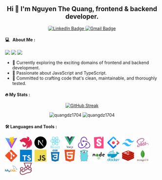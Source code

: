 <div id="header" align="center">
  <h2> Hi 👋 I'm Nguyen The Quang, frontend & backend developer.</h2>

  <div id="badges">
    <a href="https://www.linkedin.com/in/nguyen-the-quang-574460276/" >
      <img src="https://img.shields.io/badge/LinkedIn-blue?style=for-the-badge&logo=linkedin&logoColor=white" alt="LinkedIn Badge" style="border-radius: 4px"/>
    </a>
    <a href="mailto:ntq.1704@gmail.com">
      <img src="https://img.shields.io/badge/Gmail-red?style=for-the-badge&logo=gmail&logoColor=white" alt="Gmail Badge" style='border-radius: 4px'/>
    </a>
  </div>
</div>



#### 💻 &nbsp; About Me :
 <p>
  <img src="https://badges.pufler.dev/visits/quangdz1704/github-profile"> 
  <img src="https://badges.pufler.dev/repos/quangdz1704">
  <img src="https://badges.pufler.dev/commits/monthly/quangdz1704">
</p>



- 💼 Currently exploring the exciting domains of frontend and backend development.
- 🚀 Passionate about JavaScript and TypeScript.
- 🌟 Committed to crafting code that's clean, maintainable, and thoroughly tested.

#### :fire: My Stats :
<div style="margin: auto; text-align: center">

<a href="https://github.com/quangdz1704"><img src="https://github-readme-streak-stats.herokuapp.com?user=quangdz1704&theme=meta-light&border_radius=4&background=45%2CFF9D01%2CFFEB25&border=FFFCF9" alt="GitHub Streak" /></a>
</div>

<p align="center" height='130px'> <img src="https://github-readme-stats.vercel.app/api?username=quangdz1704&show_icons=true&hide_title=true&include_all_commits=true&line_height=21&bg_color=0,ffb400,ffb400,F6C03D,F4DDA6&count_private=true&theme=graywhite" alt="quangdz1704"/> 
<img src="https://github-readme-stats.vercel.app/api/top-langs/?username=quangdz1704&layout=compact&show_icons=true&bg_color=0,EFE4CA,F4DDA6,F6C03D&theme=graywhite&hide_title=true" alt="quangdz1704"/> </p>


<!-- ![willianrod's wakatime stats](https://github-readme-stats.vercel.app/api/wakatime?username=quangdz1704) -->

#### :hammer_and_wrench: Languages and Tools :

<div>
  <img src="https://github.com/devicons/devicon/blob/master/icons/vitejs/vitejs-original.svg" title="ViteJS" alt="ViteJS" width="40" height="40"/>&nbsp;
  <img src="https://github.com/devicons/devicon/blob/master/icons/nestjs/nestjs-original.svg" title="NestJS" alt="NestJS" width="40" height="40"/>&nbsp;
  <img src="https://github.com/devicons/devicon/blob/master/icons/nextjs/nextjs-original.svg" title="Nextjs" alt="Nextjs" width="40" height="40"/>&nbsp;
  <img src="https://github.com/devicons/devicon/blob/master/icons/react/react-original-wordmark.svg" title="React" alt="React" width="40" height="40"/>&nbsp;
  <img src="https://github.com/devicons/devicon/blob/master/icons/vuejs/vuejs-original-wordmark.svg" title="Vue" alt="Vue" width="40" height="40"/>&nbsp;
  <img src="https://github.com/devicons/devicon/blob/master/icons/redux/redux-original.svg" title="Redux" alt="Redux " width="40" height="40"/>&nbsp;
  <img src="https://github.com/devicons/devicon/blob/master/icons/storybook/storybook-original.svg" title="Storybook" alt="Storybook" width="40" height="40"/>&nbsp;
  <img src="https://github.com/devicons/devicon/blob/master/icons/antdesign/antdesign-original.svg" title="AntDesign" alt="AntDesign" width="40" height="40"/>&nbsp;
  <img src="https://github.com/devicons/devicon/blob/master/icons/tailwindcss/tailwindcss-original.svg" title="TailwindCss" alt="TailwindCss" width="40" height="40"/>&nbsp;
  <img src="https://github.com/devicons/devicon/blob/master/icons/sass/sass-original.svg" title="Sass" alt="Sass" width="40" height="40"/>&nbsp;
  <img src="https://github.com/devicons/devicon/blob/master/icons/git/git-original.svg" title="Git" alt="Git" width="40" height="40"/>&nbsp;
  <img src="https://github.com/devicons/devicon/blob/master/icons/typescript/typescript-plain.svg" title="Typescript" alt="Typescript" width="40" height="40"/>&nbsp;
  <img src="https://github.com/devicons/devicon/blob/master/icons/javascript/javascript-original.svg" title="JavaScript" alt="JavaScript" width="40" height="40"/>&nbsp;
  <img src="https://github.com/devicons/devicon/blob/master/icons/css3/css3-plain-wordmark.svg"  title="CSS3" alt="CSS" width="40" height="40"/>&nbsp;
  <img src="https://github.com/devicons/devicon/blob/master/icons/html5/html5-original.svg" title="HTML5" alt="HTML" width="40" height="40"/>&nbsp;
  <img src="https://github.com/devicons/devicon/blob/master/icons/go/go-original.svg" title="Go" alt="Go" width="40" height="40"/>&nbsp;
  <img src="https://github.com/devicons/devicon/blob/master/icons/nodejs/nodejs-original-wordmark.svg" title="NodeJS" alt="NodeJS" width="40" height="40"/>&nbsp;
  <img src="https://github.com/devicons/devicon/blob/master/icons/docker/docker-plain-wordmark.svg" title="Docker" alt="Docker" width="40" height="40"/>&nbsp;
  <img src="https://github.com/devicons/devicon/blob/master/icons/redis/redis-original.svg" title="Redis" alt="Redis" width="40" height="40"/>&nbsp;
  <img src="https://github.com/devicons/devicon/blob/master/icons/mongodb/mongodb-original-wordmark.svg" title="MongoDB"  alt="MongoDB" width="40" height="40"/>&nbsp;
  <img src="https://github.com/devicons/devicon/blob/master/icons/mysql/mysql-original-wordmark.svg" title="MySQL"  alt="MySQL" width="40" height="40"/>&nbsp;
  <img src="https://github.com/devicons/devicon/blob/master/icons/jest/jest-plain.svg" title="Jest" alt="Jest" width="40" height="40"/>&nbsp;
</div>